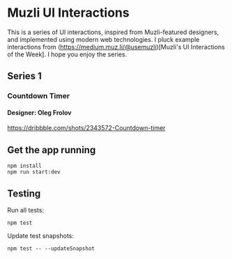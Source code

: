 Muzli UI Interactions
=====================

This is a series of UI interactions, inspired from Muzli-featured designers, and implemented using modern web technologies. I pluck example interactions from (https://medium.muz.li/@usemuzli)[Muzli's UI Interactions of the Week]. I hope you enjoy the series.

Series 1
--------
### Countdown Timer
#### Designer: Oleg Frolov
https://dribbble.com/shots/2343572-Countdown-timer


Get the app running
--------

``` 
npm install
npm run start:dev
```

Testing
-------
Run all tests:
```
npm test
```

Update test snapshots:
```
npm test -- --updateSnapshot
```
